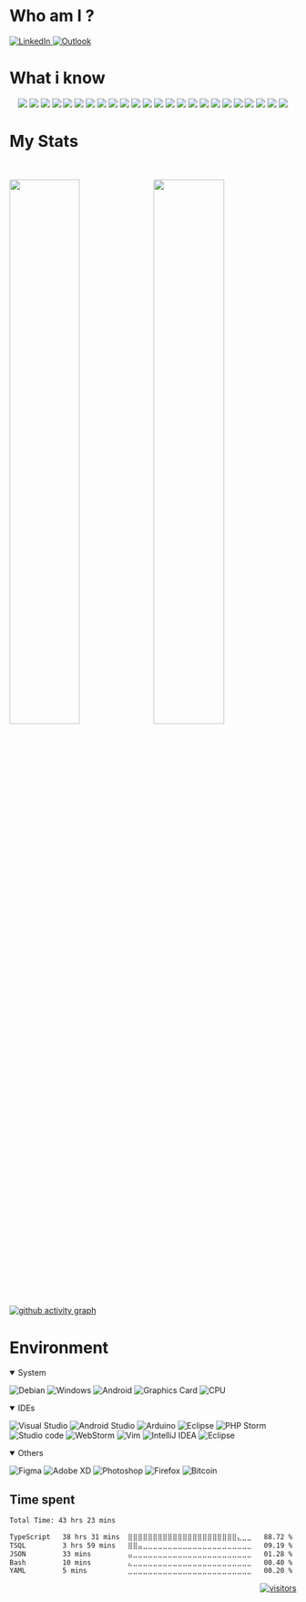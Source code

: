 # Who am I ?

<a href="https://www.linkedin.com/in/felipesilvanunes/"> ![LinkedIn](https://img.shields.io/badge/linkedin-%230077B5.svg?style=for-the-badge&logo=linkedin&logoColor=white) </a>
 <a href="mailto:felipe_silva_nunes@hotmail.com"> ![Outlook](https://img.shields.io/badge/Outlook-D14836?style=for-the-badge&logo=gmail&logoColor=white) </a>

<!-- ```javascript
const nunees = {
  name: "Felipe",
  username: "nunees",
  location: "Brazil",
  graduation: "Computer Science student",
  openToWork: true,
  code: ["Javascript", "ReactJS", "React Native", "Node.js", "Ruby", "Spring"],
  askMeAbout: ["web dev", "tech", "app dev", "technology"],
   technologies: {
        backEnd: {
            js: ["Node", "Express"],
            java: ["jdbc", "spring", "hibernate"],
            ruby: ["rails"]
        },
        frontend: {
          native: ["html5", "css3", "javascript"],
          framwork: ["reactjs", "react-native"]
        }
        mobileApp: {
            native: ["Android Development"],
            framwork: ["react-native"]
            
        },
        databases: ["mongo", "MySql", "sqlite", "postgresql", "sql server"],
   }
   architecture: ["Serverless Architecture", "Progressive web applications", "Single page applications", "microservices"],
}
``` -->

<!-- <div align="center">
  <img src="assets/hello.gif" alt="drawing" width="800" />
</div> -->
# What i know
<p>
<div align="center">
  <img src="https://img.shields.io/badge/HTML5-E34F26?style=for-the-badge&logo=html5&logoColor=white">
  <img src="https://img.shields.io/badge/CSS3-1572B6?style=for-the-badge&logo=css3&logoColor=white">
  <img src="https://img.shields.io/badge/JavaScript-F7DF1E?style=for-the-badge&logo=javascript&logoColor=black">
  <img src="https://img.shields.io/badge/Java-ED8B00?style=for-the-badge&logo=java&logoColor=white">
  <img src="https://img.shields.io/badge/Elixir-4B275F?style=for-the-badge&logo=elixir&logoColor=white">
  <img src="https://img.shields.io/badge/React-20232A?style=for-the-badge&logo=react&logoColor=61DAFB">
  <img src="https://img.shields.io/badge/Node.js-43853D?style=for-the-badge&logo=node.js&logoColor=white">
  <img src="https://img.shields.io/badge/TypeScript-007ACC?style=for-the-badge&logo=typescript&logoColor=white">
  <img src="https://img.shields.io/badge/Ruby_on_Rails-CC0000?style=for-the-badge&logo=ruby-on-rails&logoColor=white">
    <img src="https://img.shields.io/badge/React_Native-20232A?style=for-the-badge&logo=react&logoColor=61DAFB">
  <img src="https://img.shields.io/badge/Spring-6DB33F?style=for-the-badge&logo=spring&logoColor=white">
  <img src="https://img.shields.io/badge/MySQL-00000F?style=for-the-badge&logo=mysql&logoColor=white">
  <img src="https://img.shields.io/badge/PostgreSQL-316192?style=for-the-badge&logo=postgresql&logoColor=white">
  <img src="https://img.shields.io/badge/MongoDB-4EA94B?style=for-the-badge&logo=mongodb&logoColor=white">
  <img src="https://img.shields.io/badge/GIT-E44C30?style=for-the-badge&logo=git&logoColor=white">
  <img src="https://img.shields.io/badge/MySQL-005C84?style=for-the-badge&logo=mysql&logoColor=white">
  <img src="https://img.shields.io/badge/Jest-323330?style=for-the-badge&logo=Jest&logoColor=white">
  <img src="https://img.shields.io/badge/Vue.js-35495E?style=for-the-badge&logo=vue.js&logoColor=4FC08D">
  <img src="https://img.shields.io/badge/Markdown-000000?style=for-the-badge&logo=markdown&logoColor=white">
  <img src="https://img.shields.io/badge/Ruby-CC342D?style=for-the-badge&logo=ruby&logoColor=white">
  <img src="	https://img.shields.io/badge/PHP-777BB4?style=for-the-badge&logo=php&logoColor=white">
  <img src="https://img.shields.io/badge/Java-ED8B00?style=for-the-badge&logo=Java&logoColor=white">
  <img src="https://img.shields.io/badge/C%23-239120?style=for-the-badge&logo=c-sharp&logoColor=white">
  <img src="https://img.shields.io/badge/.NET-5C2D91?style=for-the-badge&logo=.net&logoColor=white">
</div>
</p>

# My Stats

<br/>
<p align="left">
  <img width="49.5%" src="https://github-readme-stats.vercel.app/api?username=nunees&show_icons=true&theme=gotham&hide_border=true" />
  <img width="49.5%" src="https://streak-stats.demolab.com?user=nunees&theme=gotham&hide_border=true&date_format=j%20M%5B%20Y%5D&fire=DD1603&ring=DD712D">
  </a>
</p>
<br>


[![github activity graph](https://github-readme-activity-graph.cyclic.app/graph?username=nunees&bg_color=0c1014&color=2aa788&line=259076&point=dc1603&area=true&hide_border=true)](https://github.com/ashutosh00710/github-readme-activity-graph)


# Environment
<details open>
<summary>System</summary>

  ![Debian](https://img.shields.io/badge/Debian-D70A53?style=for-the-badge&logo=debian&logoColor=white)
  ![Windows](https://img.shields.io/badge/Windows-0a0dd7?style=for-the-badge&logo=windows&logoColor=white)
  ![Android](https://img.shields.io/badge/Android-3DDC84?style=for-the-badge&logo=android&logoColor=white)
  ![Graphics Card](https://img.shields.io/badge/AMD-Radeon_RX_580-ED1C24?style=for-the-badge&logo=amd&logoColor=white)
  ![CPU](https://img.shields.io/badge/Intel-Xeon_E3_1230_v2-0071C5?style=for-the-badge&logo=intel&logoColor=white)

</details>


<details open>
<summary>IDEs</summary>

![Visual Studio](https://img.shields.io/badge/Visual%20Studio-5C2D91.svg?style=for-the-badge&logo=visual-studio&logoColor=white)
![Android Studio](https://img.shields.io/badge/Android_Studio-3DDC84?style=for-the-badge&logo=android-studio&logoColor=white)
![Arduino](https://img.shields.io/badge/Arduino_IDE-00979D?style=for-the-badge&logo=arduino&logoColor=white)
![Eclipse](https://img.shields.io/badge/Eclipse-2C2255?style=for-the-badge&logo=eclipse&logoColor=white)
![PHP Storm](http://img.shields.io/badge/-PHPStorm-181717?style=for-the-badge&logo=phpstorm&logoColor=white)
![Studio code](https://img.shields.io/badge/Visual_Studio_Code-0078D4?style=for-the-badge&logo=visual%20studio%20code&logoColor=white)
![WebStorm](https://img.shields.io/badge/webstorm-143?style=for-the-badge&logo=webstorm&logoColor=white&color=black)
![Vim](https://img.shields.io/badge/VIM-%2311AB00.svg?style=for-the-badge&logo=vim&logoColor=white)
![IntelliJ IDEA](https://img.shields.io/badge/IntelliJIDEA-000000.svg?style=for-the-badge&logo=intellij-idea&logoColor=white)
![Eclipse](https://img.shields.io/badge/Eclipse-FE7A16.svg?style=for-the-badge&logo=Eclipse&logoColor=white)

</details>

<details open>
<summary>Others</summary>

![Figma](https://img.shields.io/badge/figma-%23F24E1E.svg?style=for-the-badge&logo=figma&logoColor=white)
![Adobe XD](https://img.shields.io/badge/Adobe%20XD-470137?style=for-the-badge&logo=Adobe%20XD&logoColor=#FF61F6)
![Photoshop](https://img.shields.io/badge/Adobe%20Photoshop-31A8FF?style=for-the-badge&logo=Adobe%20Photoshop&logoColor=black)
![Firefox](https://img.shields.io/badge/Firefox-FF7139?style=for-the-badge&logo=Firefox-Browser&logoColor=white)
![Bitcoin](https://img.shields.io/badge/Bitcoin-000000?style=for-the-badge&logo=bitcoin&logoColor=white)

</details>


## Time spent
<!--START_SECTION:waka-->

```txt
Total Time: 43 hrs 23 mins

TypeScript   38 hrs 31 mins  ⣿⣿⣿⣿⣿⣿⣿⣿⣿⣿⣿⣿⣿⣿⣿⣿⣿⣿⣿⣿⣿⣿⣄⣀⣀   88.72 %
TSQL         3 hrs 59 mins   ⣿⣿⣤⣀⣀⣀⣀⣀⣀⣀⣀⣀⣀⣀⣀⣀⣀⣀⣀⣀⣀⣀⣀⣀⣀   09.19 %
JSON         33 mins         ⣤⣀⣀⣀⣀⣀⣀⣀⣀⣀⣀⣀⣀⣀⣀⣀⣀⣀⣀⣀⣀⣀⣀⣀⣀   01.28 %
Bash         10 mins         ⣄⣀⣀⣀⣀⣀⣀⣀⣀⣀⣀⣀⣀⣀⣀⣀⣀⣀⣀⣀⣀⣀⣀⣀⣀   00.40 %
YAML         5 mins          ⣀⣀⣀⣀⣀⣀⣀⣀⣀⣀⣀⣀⣀⣀⣀⣀⣀⣀⣀⣀⣀⣀⣀⣀⣀   00.20 %
```

<!--END_SECTION:waka-->

<div align="right">

  <a href="#"><p>![visitors](https://visitor-badge.glitch.me/badge?page_id=nunees.id&left_color=green&right_color=red)</p></a>

</div>
